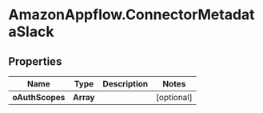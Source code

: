 # AmazonAppflow.ConnectorMetadataSlack

## Properties

Name | Type | Description | Notes
------------ | ------------- | ------------- | -------------
**oAuthScopes** | **Array** |  | [optional] 


